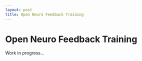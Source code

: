 ```yaml
---
layout: post
title: Open Neuro Feedback Training
---
```


# Open Neuro Feedback Training

Work in progress...
